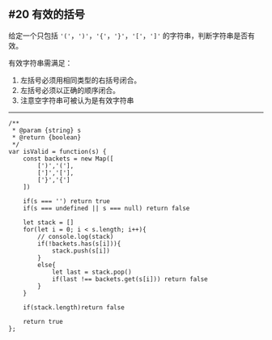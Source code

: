 ## #20 有效的括号

给定一个只包括 `'('`，`')'`，`'{'`，`'}'`，`'['`，`']'` 的字符串，判断字符串是否有效。

有效字符串需满足：

1. 左括号必须用相同类型的右括号闭合。
2. 左括号必须以正确的顺序闭合。
3. 注意空字符串可被认为是有效字符串

---
```
/**
 * @param {string} s
 * @return {boolean}
 */
var isValid = function(s) {
    const backets = new Map([
        [')','('],
        [']','['],
        ['}','{']
    ])
    
    if(s === '') return true
    if(s === undefined || s === null) return false
    
    let stack = []
    for(let i = 0; i < s.length; i++){
        // console.log(stack)
        if(!backets.has(s[i])){
            stack.push(s[i])
        }
        else{
            let last = stack.pop()
            if(last !== backets.get(s[i])) return false
        }
    }
    
    if(stack.length)return false
    
    return true
};
```
